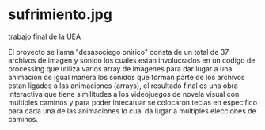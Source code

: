 # sufrimiento.jpg
trabajo final de la UEA 

El proyecto se llama "desasociego onirico"
consta de un total de 37 archivos de imagen y sonido 
los cuales estan involucrados en un codigo de processing que utiliza varios array de imagenes para dar lugar a una animacion 
de igual manera los sonidos que forman parte de los archivos estan ligados a las animaciones (arrays), 
el resultado final es una obra interactiva que tiene similitudes a los videojuegos de novela visual con 
multiples caminos y para poder intecatuar se colocaron teclas en especifico para cada una de las animaciones 
lo cual da lugar a multiples elecciones de caminos. 

